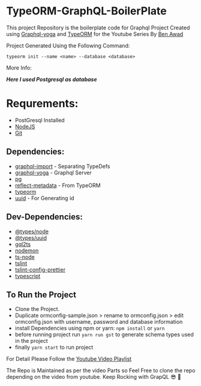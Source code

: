 # TypeORM-GraphQL-BoilerPlate

This project Repository is the boilerplate code for Graphql Project Created using [Graphql-yoga]() and [TypeORM]() for the Youtube Series By [Ben Awad]()

Project Generated Using the Following Command:
```
typeorm init --name <name> --database <database>
```

More Info: 

***Here I used Postgresql as database***

# Requrements:
- PostGresql Installed
- [NodeJS](https://nodejs.org/en/)
- [Git](https://git-scm.com)

## Dependencies: 
- [graphql-import](https://www.npmjs.com/package/graphql-import) - Separating TypeDefs
- [graphql-yoga](https://www.npmjs.com/package/graphql-yoga) - Graphql Server
- [pg](https://www.npmjs.com/package/pg)
- [reflect-metadata](https://www.npmjs.com/package/reflect-metadata) - From TypeORM
- [typeorm](https://www.npmjs.com/package/typeorm)
- [uuid](https://www.npmjs.com/package/uuid) - For Generating id

## Dev-Dependencies: 
- [@types/node ](https://www.npmjs.com/package/@types/node)
- [@types/uuid](https://www.npmjs.com/package/@types/uuid)
- [gql2ts](https://www.npmjs.com/package/gql2ts)
- [nodemon](https://www.npmjs.com/package/nodemon)
- [ts-node](https://www.npmjs.com/package/ts-node)
- [tslint](https://www.npmjs.com/package/tslint)
- [tslint-config-prettier](https://www.npmjs.com/package/tslint-config-prettier)
- [typescript](https://www.npmjs.com/package/typescript)

## To Run the Project
- Clone the Project.
- Duplicate ormconfig-sample.json > rename to ormconfig.json > edit ormconfig.json with username, password and database information
- install Dependencies using npm or yarn: ```npm install```
or ```yarn```
- before running project run
```yarn run gst```
to generate schema types used in the project
- finally ```yarn start``` to run project

For Detail Please Follow the [Youtube Video Playlist](https://www.youtube.com/playlist?list=PLN3n1USn4xlky9uj6wOhfsPez7KZOqm2V)

The Repo is Maintained as per the video Parts so Feel Free to clone the repo depending on the video from youtube. Keep Rocking with GrapQL 😎 🤘